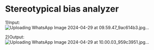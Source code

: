 # Stereotypical bias analyzer
1)Input:
![Uploading WhatsApp Image 2024-04-29 at 09.59.47_9ac614b3.jpg…]()

2)Output:
![Uploading WhatsApp Image 2024-04-29 at 10.00.03_959c3951.jpg…]()
